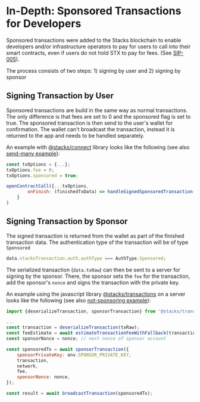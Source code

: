 # In-Depth: Sponsored Transactions for Developers

Sponsored transactions were added to the Stacks blockchain to enable developers and/or infrastructure operators to pay for users to call into their smart contracts, even if users do not hold STX to pay for fees. (See [SIP-005](https://github.com/stacksgov/sips/blob/main/sips/sip-005/sip-005-blocks-and-transactions.md#transaction-authorizations)).

The process consists of two steps: 1) signing by user and 2) signing by sponsor

## Signing Transaction by User

Sponsored transactions are build in the same way as normal transactions. The only difference is that fees are set to 0 and the sponsored flag is set to true. The sponsored transaction is then send to the user's wallet for confirmation. The wallet can't broadcast the transaction, instead it is returned to the app and needs to be handled separately.

An example with [@stacks/connect](https://docs.hiro.so/stacks/connect/packages/connect) library looks like the following (see also [send-many example](https://github.com/friedger/stacks-send-many/blob/main/src/components/SendManyInputContainer.tsx#L532)):

```js
const txOptions = {...};
txOptions.fee = 0;
txOptions.sponsored = true;

openContractCall({...txOptions,
        onFinish: (finishedTxData) => handleSignedSponsoredTransaction(finishTxData)
    }
)
```

## Signing Transaction by Sponsor

The signed transaction is returned from the wallet as part of the finished transaction data. The authentication type of the transaction will be of type `Sponsored`

```js
data.stacksTransaction.auth.authType === AuthType.Sponsored;
```

The serialized transaction (`data.txRaw`) can then be sent to a server for signing by the sponsor. There, the sponsor sets the `fee` for the transaction, add the sponsor's `nonce` and signs the transaction with the private key.

An example using the javascript library [@stacks/transactions](https://docs.hiro.so/stacks/stacks.js/packages/transactions) on a server looks like the following (see also [not-sponsoring example](https://github.com/friedger/stacks-not-sponsoring/blob/main/src/index.ts#L95)):

```js
import {deserializeTransaction, sponsorTransaction} from '@stacks/transactions';

...
const transaction = deserializeTransaction(txRaw);
const feeEstimate = await estimateTransactionFeeWithFallback(transaction, network);
const sponsorNonce = nonce; // next nonce of sponsor account

const sponsoredTx = await sponsorTransaction({
    sponsorPrivateKey: env.SPONSOR_PRIVATE_KEY,
    transaction,
    network,
    fee,
    sponsorNonce: nonce,
});

const result = await broadcastTransaction(sponsoredTx);
```
